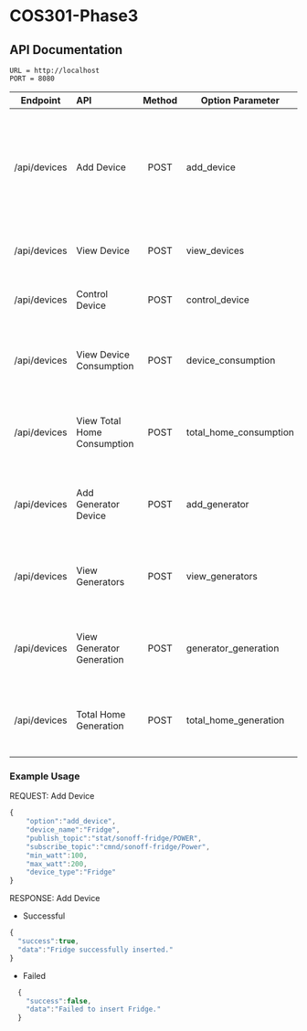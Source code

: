 # COS301-Phase3

## API Documentation
    
    URL = http://localhost
    PORT = 8080
  

| Endpoint  | API              | Method 	|Option Parameter| Parameters  | Response   | 
|:--------: |:------------     | :--:  	  | ----------- |-------------|----------|
| /api/devices         |Add Device   | POST   	| add_device      |option: string <br/> devicename: string <br/> publish_topic: string <br/> subscribe_topic: string <br/> max_watts:  int <br/> device_type: string <br/>| success: boolean <br> data: string |
| /api/devices          |View Device | POST     | view_devices  |option: string <br/> devicename: string | status: string <br> message: string|
|  /api/devices           |Control Device | POST   	| control_device  |option: string <br/> devicename: string | status: string <br> message: string  |
|  /api/devices           |View Device Consumption         | POST   	| device_consumption    |option: string <br/> devicename: string | email: string <br> name: string <br> surname: string  |
| /api/devices            |View Total Home Consumption         | POST   	| total_home_consumption    |option: string <br/> clientId: string | email: string <br> name: string <br> surname: string  |
|  /api/devices           |Add Generator Device        | POST   	| add_generator    |option: string <br/> devicename: string | email: string <br> name: string <br> surname: string  |
|  /api/devices           |View Generators       | POST   	|  view_generators  |option: string <br/> devicename: string | email: string <br> name: string <br> surname: string  |
|  /api/devices           |View Generator Generation       | POST   	| generator_generation    |option: string <br/> devicename: string | email: string <br> name: string <br> surname: string  |
|  /api/devices          |Total Home Generation       | POST   	| total_home_generation    |option: string <br/> devicename: string | email: string <br> name: string <br> surname: string  |

### Example Usage

REQUEST: Add Device
```javascript
{
    "option":"add_device",
    "device_name":"Fridge",
    "publish_topic":"stat/sonoff-fridge/POWER",
    "subscribe_topic":"cmnd/sonoff-fridge/Power",
    "min_watt":100,
    "max_watt":200,
    "device_type":"Fridge"
}
```

RESPONSE: Add Device 
    
  * Successful
```javascript
{
  "success":true,
  "data":"Fridge successfully inserted."
}
```

  * Failed
```javascript
  {
    "success":false,
    "data":"Failed to insert Fridge."
  }
```
